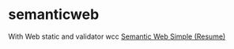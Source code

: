 # semanticweb
With Web static and validator wcc
<a href="http://sematic.feedomain.tk">Semantic Web Simple (Resume)</a>
